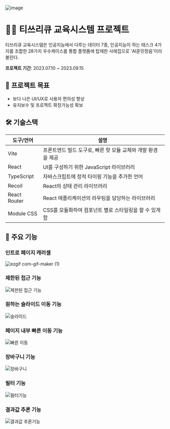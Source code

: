 ![image](https://github.com/rlawlsdn263/education-system/assets/79128016/cbae18a4-754b-4113-89de-4bad9d9a6567)

<h1>👨‍🏫 티쓰리큐 교육시스템 프로젝트</h1>
<p>티쓰리큐 교육시스템은 인공지능에서 다루는 데이터 7종, 인공지능이 하는 태스크 4가지를 조합한 28가지 우수케이스를 통합 플랫폼에 탑재한 사례집으로 'AI훈민정음'이라 불린다.</p>
<p><strong>프로젝트 기간</strong>: 2023.07.10 ~ 2023.09.15</p>

## 🥇 프로젝트 목표
- 보다 나은 UI/UX로 사용자 편의성 향상
- 유지보수 및 프로젝트 확장가능성 확보

## 🛠 기술스택
| 도구/언어 | 설명 |
| --- | --- |
| Vite | 프론트엔드 빌드 도구로, 빠른 핫 모듈 교체와 개발 환경을 제공 |
| React | UI를 구성하기 위한 JavaScript 라이브러리 |
| TypeScript | 자바스크립트에 정적 타이핑 기능을 추가한 언어 |
| Recoil | React의 상태 관리 라이브러리 |
| React Router | React 애플리케이션의 라우팅을 담당하는 라이브러리 |
| Module CSS | CSS를 모듈화하여 컴포넌트 별로 스타일링을 할 수 있게 함 |

## 🥇 주요 기능

### 인트로 페이지 캐러셀
![ezgif com-gif-maker (1)](https://github.com/sosin-t3q/education-system/assets/79128016/bbf47e47-d9fb-49a8-844c-ece393f69076)

### 제한된 접근 기능
![제한된 접근 기능](https://github.com/sosin-t3q/education-system/assets/79128016/61635b55-b687-479c-9d91-71eba0012011)

### 원하는 슬라이드 이동 기능
![슬라이드](https://github.com/sosin-t3q/education-system/assets/79128016/63527a42-b216-40d1-9a4f-8d6e2ee1cf23)

### 페이지 내부 빠른 이동 기능
![빠른 이동](https://github.com/sosin-t3q/education-system/assets/79128016/226f1975-1f60-4c8a-9c2d-5f037bf2a71c)

### 장바구니 기능
![장바구니](https://github.com/sosin-t3q/education-system/assets/79128016/93d48316-bb6d-4f0b-8d1e-792bbac4e9bd)

### 필터 기능
![필터기능](https://github.com/sosin-t3q/education-system/assets/79128016/182ecc9c-e4c3-4ef1-9dcc-0eef047d6675)

### 결과값 추론 기능
![결과값 추론기능](https://github.com/sosin-t3q/education-system/assets/79128016/46b78282-2ae7-4fd1-bf39-5116dbb63354)
